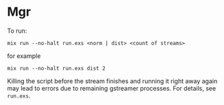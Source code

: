 # Mgr

To run:
```
mix run --no-halt run.exs <norm | dist> <count of streams>
```

for example

```
mix run --no-halt run.exs dist 2
```

Killing the script before the stream finishes and running it right away again may lead to errors due to remaining gstreamer processes. For details, see `run.exs`.